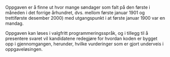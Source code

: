 Oppgaven er å finne ut hvor mange søndager som falt på den
første i måneden i det forrige århundret, dvs. mellom første
januar 1901 og trettiførste desember 2000) med utgangspunkt i
at første januar 1900 var en mandag.

Oppgaven kan løses i valgfritt programmeringsspråk, og i tillegg
til å presentere svaret vil kandidatene redegjøre for hvordan
koden er bygget opp i gjennomgangen, herunder, hvilke
vurderinger som er gjort underveis i oppgaveløsingen.
